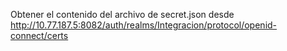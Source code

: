 Obtener el contenido del archivo de secret.json desde
http://10.77.187.5:8082/auth/realms/Integracion/protocol/openid-connect/certs